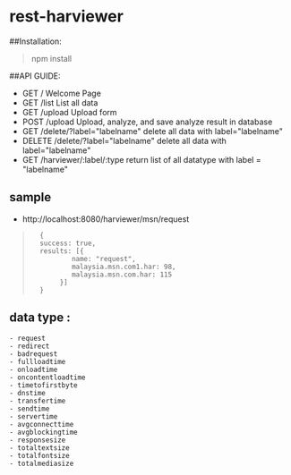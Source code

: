 rest-harviewer
==============

##Installation:
   > npm install

##API GUIDE:

- GET		/				Welcome Page
- GET		/list				List all data
- GET		/upload				Upload form
- POST		/upload				Upload, analyze, and save analyze result in database
- GET		/delete/?label="labelname"	delete all data with label="labelname"
- DELETE	/delete/?label="labelname"	delete all data with label="labelname"
- GET		/harviewer/:label/:type		return list of all datatype with label = "labelname"


## sample
- http://localhost:8080/harviewer/msn/request

> 		{
>		success: true,
>		results: [{
> 				name: "request",
>				malaysia.msn.com1.har: 98,
>				malaysia.msn.com.har: 115
>			 }]
>		}

## data type :
    - request
	- redirect
	- badrequest
    - fullloadtime
    - onloadtime
    - oncontentloadtime
    - timetofirstbyte
    - dnstime
    - transfertime
    - sendtime
    - servertime
    - avgconnecttime
    - avgblockingtime
	- responsesize
    - totaltextsize
    - totalfontsize
    - totalmediasize